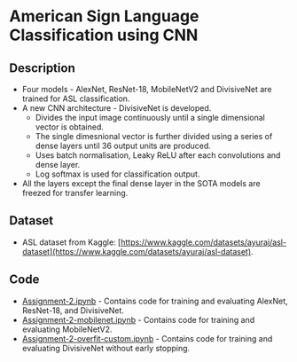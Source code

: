 # American Sign Language Classification using CNN

## Description
- Four models - AlexNet, ResNet-18, MobileNetV2 and DivisiveNet are trained for ASL classification.
- A new CNN architecture - DivisiveNet is developed.
    - Divides the input image continuously until a single dimensional vector is obtained.
    - The single dimesnional vector is further divided using a series of dense layers until 36 output units are produced.
    - Uses batch normalisation, Leaky ReLU after each convolutions and dense layer.
    - Log softmax is used for classification output.
- All the layers except the final dense layer in the SOTA models are freezed for transfer learning.

## Dataset
- ASL dataset from Kaggle: [https://www.kaggle.com/datasets/ayuraj/asl-dataset](https://www.kaggle.com/datasets/ayuraj/asl-dataset).

## Code
- [Assignment-2.ipynb](./Assignment-2.ipynb) - Contains code for training and evaluating AlexNet, ResNet-18, and DivisiveNet.
- [Assignment-2-mobilenet.ipynb](./Assignment-2-mobilenet.ipynb) - Contains code for training and evaluating MobileNetV2.
- [Assignment-2-overfit-custom.ipynb](./Assignment-2-overfit-custom.ipynb) - Contains code for training and evaluating DivisiveNet without early stopping.
